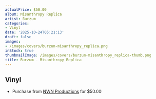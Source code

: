 ```yaml
---
actualPrice: $50.00
album: Misanthropy Replica
artist: Burzum
categories:
- Vinyl
date: '2025-10-24T05:21:13'
draft: false
images:
- /images/covers/burzum-misanthropy_replica.png
inStock: true
thumbnailImage: /images/covers/burzum-misanthropy_replica-thumb.png
title: Burzum - Misanthropy Replica
---
```


## Vinyl
* Purchase from [NWN Productions](http://shop.nwnprod.com/index.php?route=product/product&path=75&product_id=63844&sort=pd.name&order=ASC) for $50.00
